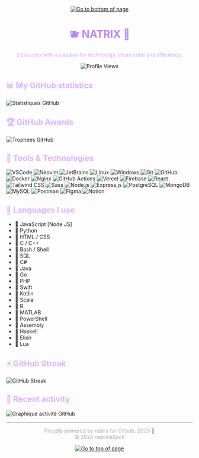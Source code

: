 <div id="top"></div>
<p align="center">
  <a href="#footer" title="Go down">
    <img src="https://img.shields.io/badge/Go to bottom of page-%F0%9F%94%BD-purple?style=for-the-badge" alt="Go to bottom of page">
  </a>
</p>


<h1 align="center" style="color:#bb86fc;">🫐 NATRIX 👾</h1>
<p align="center" style="color:#d0aaff;">Developer with a passion for technology, clean code and efficiency.</p>

<p align="center">
  <img src="https://komarev.com/ghpvc/?username=natrixIsBack&color=9f4ed4" alt="Profile Views" />
</p>



<h2 style="color:#e0b3ff;">📊 My GitHub statistics</h2>

<p>
  <img src="https://github-readme-stats.vercel.app/api?username=natrixIsBack&show_icons=true&theme=react&title_color=ffb3ff&icon_color=ffb3ff&text_color=ffffff&bg_color=2e003e" alt="Statistiques GitHub">
</p>

<h2 style="color:#e0b3ff;">🏆 GitHub Awards</h2>

<p>
  <img src="https://github-profile-trophy.vercel.app/?username=natrixIsBack&theme=dracula&column=6" alt="Trophées GitHub">
</p>

<h2 style="color:#e0b3ff;">🧰 Tools & Technologies</h2>

<p>
<img src="https://img.shields.io/badge/VS%20Code-purple?style=for-the-badge&logo=visualstudiocode&logoColor=white" alt="VSCode">
  <img src="https://img.shields.io/badge/Neovim-6a0dad?style=for-the-badge&logo=neovim&logoColor=white" alt="Neovim">
  <img src="https://img.shields.io/badge/JetBrains%20IDE-2e003e?style=for-the-badge&logo=jetbrains&logoColor=white" alt="JetBrains">
  <img src="https://img.shields.io/badge/Linux-2e003e?style=for-the-badge&logo=linux&logoColor=white" alt="Linux">
  <img src="https://img.shields.io/badge/Windows-6a0dad?style=for-the-badge&logo=windows&logoColor=white" alt="Windows">
  <img src="https://img.shields.io/badge/Git-purple?style=for-the-badge&logo=git&logoColor=white" alt="Git">
  <img src="https://img.shields.io/badge/GitHub-2e003e?style=for-the-badge&logo=github&logoColor=white" alt="GitHub">
  <img src="https://img.shields.io/badge/Docker-6a0dad?style=for-the-badge&logo=docker&logoColor=white" alt="Docker">
  <img src="https://img.shields.io/badge/Nginx-purple?style=for-the-badge&logo=nginx&logoColor=white" alt="Nginx">
  <img src="https://img.shields.io/badge/GitHub%20Actions-2e003e?style=for-the-badge&logo=githubactions&logoColor=white" alt="GitHub Actions">
  <img src="https://img.shields.io/badge/Vercel-6a0dad?style=for-the-badge&logo=vercel&logoColor=white" alt="Vercel">
  <img src="https://img.shields.io/badge/Firebase-purple?style=for-the-badge&logo=firebase&logoColor=white" alt="Firebase">
  <img src="https://img.shields.io/badge/React-2e003e?style=for-the-badge&logo=react&logoColor=white" alt="React">
  <img src="https://img.shields.io/badge/TailwindCSS-6a0dad?style=for-the-badge&logo=tailwindcss&logoColor=white" alt="Tailwind CSS">
  <img src="https://img.shields.io/badge/Sass-purple?style=for-the-badge&logo=sass&logoColor=white" alt="Sass">
  <img src="https://img.shields.io/badge/Node.js-2e003e?style=for-the-badge&logo=nodedotjs&logoColor=white" alt="Node.js">
  <img src="https://img.shields.io/badge/Express-6a0dad?style=for-the-badge&logo=express&logoColor=white" alt="Express.js">
  <img src="https://img.shields.io/badge/PostgreSQL-purple?style=for-the-badge&logo=postgresql&logoColor=white" alt="PostgreSQL">
  <img src="https://img.shields.io/badge/MongoDB-2e003e?style=for-the-badge&logo=mongodb&logoColor=white" alt="MongoDB">
  <img src="https://img.shields.io/badge/MySQL-6a0dad?style=for-the-badge&logo=mysql&logoColor=white" alt="MySQL">
  <img src="https://img.shields.io/badge/Postman-6a0dad?style=for-the-badge&logo=postman&logoColor=white" alt="Postman">
  <img src="https://img.shields.io/badge/Figma-2e003e?style=for-the-badge&logo=figma&logoColor=white" alt="Figma">
  <img src="https://img.shields.io/badge/Notion-purple?style=for-the-badge&logo=notion&logoColor=white" alt="Notion">
</p>

<h2 style="color:#e0b3ff;">🧠 Languages I use</h2>

<ul>
  <li>💜 JavaScript [Node JS]</li>
  <li>💜 Python</li>
  <li>💜 HTML / CSS</li>
  <li>💜 C / C++</li>
  <li>💜 Bash / Shell</li>
  <li>💜 SQL</li>
  <li>💜 C#</li>
  <li>💜 Java</li>
  <li>💜 Go</li>
  <li>💜 PHP</li>
  <li>💜 Swift</li>
  <li>💜 Kotlin</li>
  <li>💜 Scala</li>
  <li>💜 R</li>
  <li>💜 MATLAB</li>
  <li>💜 PowerShell</li>
  <li>💜 Assembly</li>
  <li>💜 Haskell</li>
  <li>💜 Elixir</li>
  <li>💜 Lua</li>
</ul>

<h2 style="color:#e0b3ff;">⚡ GitHub Streak</h2>
<p>
  <img src="https://streak-stats.demolab.com/?user=natrixIsBack&theme=purpledark" alt="GitHub Streak" />
</p>

<h2 style="color:#e0b3ff;">📅 Recent activity</h2>
<p>
  <img src="https://github-readme-activity-graph.vercel.app/graph?username=natrixIsBack&theme=react-dark&hide_border=true&area=true&bg_color=2e003e&color=ffb3ff&line=bb86fc&point=ffffff" alt="Graphique activité GitHub" />
</p>


<hr />
<div id="footer"></div>

<p align="center" style="color:#aaa;">
  Proudly powered by natrix for Github. 2025 💜 <br />
  &copy; 2025 natrixIsBack
</p>

<p align="center">
  <a href="#top" title="Go up">
    <img src="https://img.shields.io/badge/Go to top of page-%F0%9F%94%BD-purple?style=for-the-badge" alt="Go to top of page">
  </a>
</p>
